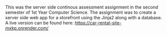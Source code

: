 This was the server side continous assessment assignment in the second semester of 1st Year Computer Science. The assignment was to create a server side web app for a storefront using the Jinja2 along with a database. A live version can be found here: https://car-rental-site-mxkp.onrender.com/
